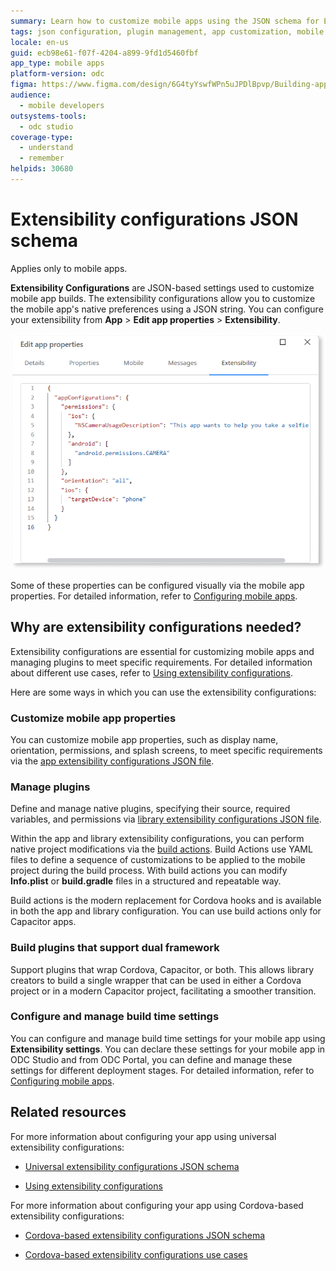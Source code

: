 ```yaml
---
summary: Learn how to customize mobile apps using the JSON schema for Extensibility Configurations in OutSystems Developer Cloud (ODC).
tags: json configuration, plugin management, app customization, mobile development, configuration schema
locale: en-us
guid: ecb98e61-f07f-4204-a899-9fd1d5460fbf
app_type: mobile apps
platform-version: odc
figma: https://www.figma.com/design/6G4tyYswfWPn5uJPDlBpvp/Building-apps?node-id=8030-23
audience:
  - mobile developers
outsystems-tools:
  - odc studio
coverage-type:
  - understand
  - remember
helpids: 30680
---
```


# Extensibility configurations JSON schema

<div class="info" markdown="1">

Applies only to mobile apps.

</div>

**Extensibility Configurations** are JSON-based settings used to customize mobile app builds. The extensibility configurations allow you to customize the mobile app's native preferences using a JSON string. You can configure your extensibility from **App** > **Edit app properties** > **Extensibility**.

![Screenshot of the Extensibility tab in the Edit app properties window showing JSON configurations for permissions, orientation, and target device.](images/edit-app-extensibility-odcs.png "Editing App Extensibility Configurations in ODC")

Some of these properties can be configured visually via the mobile app properties. For detailed information, refer to [Configuring mobile apps](configuring-mobile-apps.md).

## Why are extensibility configurations needed?

Extensibility configurations are essential for customizing mobile apps and managing plugins to meet specific requirements. For detailed information about different use cases, refer to [Using extensibility configurations](extensibility-configurations-use-cases.md).

Here are some ways in which you can use the extensibility configurations:

### Customize mobile app properties

You can customize mobile app properties, such as display name, orientation, permissions, and splash screens, to meet specific requirements via the [app extensibility configurations JSON file](extensibility-configurations/extensibility-app-reference.md).

### Manage plugins

Define and manage native plugins, specifying their source, required variables, and permissions via [library extensibility configurations JSON file](extensibility-configurations/extensibility-lib-reference.md). 

Within the app and library extensibility configurations, you can perform native project modifications via the [build actions](build-actions.md). Build Actions use YAML files to define a sequence of customizations to be applied to the mobile project during the build process. With build actions you can modify **Info.plist** or **build.gradle** files in a structured and repeatable way.

Build actions is the modern replacement for Cordova hooks and is available in both the app and library configuration. You can use build actions only for Capacitor apps.

### Build plugins that support dual framework

Support plugins that wrap Cordova, Capacitor, or both. This allows library creators to build a single wrapper that can be used in either a Cordova project or in a modern Capacitor project, facilitating a smoother transition.

### Configure and manage build time settings

You can configure and manage build time settings for your mobile app using **Extensibility settings**. You can declare these settings for your mobile app in ODC Studio and from ODC Portal, you can define and manage these settings for different deployment stages. For detailed information, refer to [Configuring mobile apps](configuring-mobile-apps.md).

## Related resources

For more information about configuring your app using universal extensibility configurations:

* [Universal extensibility configurations JSON schema](extensibility-configurations.md)

* [Using extensibility configurations](extensibility-configurations-use-cases.md) 

For more information about configuring your app using Cordova-based extensibility configurations:

* [Cordova-based extensibility configurations JSON schema](legacy-extensibility-configuration.md)

* [Cordova-based extensibility configurations use cases](cordova-extensibility-configurations-use-cases.md)